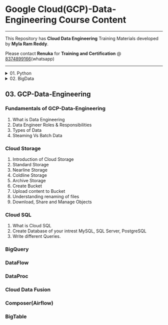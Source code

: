 # Google Cloud(GCP)-Data-Engineering Course Content


------

This Repository has **Cloud Data Engineering** Training Materials developed by **Myla Ram Reddy**.

Please contact **Renuka** for **Training and Certification** @ [8374899166](https://wa.me/918374899166)(whatsapp)

------



<details>
<summary> 01. Python</summary>
<details>
<summary>Python Basic Level</summary>

1. Install Anaconda
1. understand markdown language
1. How to write Python code in normal notepad
2. How to write Python code in spyder
3. How to write Python code in Visual Studio Code
4. How to write Python code in in jupyter/ JupyterLab
5. Different Python Objects
1. int
2. float
3. complex
4. str
5. bool
6. range
6. Data Structures
1. list
2. Dict
3. Tuple
4. Set
5. Mutable Vs Immutable
7. Read items of str /list/Dict/Tuple/Set/range ..etc
1. index
2. slice
3. fancy
8. Operators
1. Comparision(>,<,>=,<=,...)
2. Logical/bool(and/or/not)
3. Numpy logical (logical_and/logical_or/logical_not)
9. Control Flows
1. input
2. if elif elif ... else
3. while loop
4. break
5. continue
6. for loop

</details>

<details>
<summary>Advanced Python</summary>

1. System_Defined_Functions
1. create functions
1. function parameter
1. manadatory parameters
1. optional parameters
1. flexiable parameters
1. key value flexiable parameters
2. LEGB_scope_of_objects_of_functions
3. Methods
4. Modules
5. User_defined_packages
6. system_defined_packages
7. Iterables & Iterators
8. Lambda_Functions
9. Syntax Errors and Exceptions
10. List comprehensions
11. OOPs_Introduction_Classes_Objects_Attributes_Methods
12. OOPs_Inheritance_and_MRO
13. OOPs_Encapsulation
14. OOPs_Polymorphism



</details>
</details>

<details>
<summary>02. BigData</summary>


### **BigData Introduction**

- What is BigData
- BigData properties
- When to choose bigdata

### **BigData VM Installation**

- Oracle Virtual box installation
- Cloudera VM installation
- winscp Installation
- Putty Installation

### **Linux commands**

- Working with folders
- create folder
- remove folder with files
- remove folder without files
- understanding VI editor
- working with Files
- create a file
- copy file
- move file
- remove file
- cat command
- understanding permissions
- grep command
- find command
- ... etc

### **HDFS**

- mkdir command
- put command
- get command
- CopyFromLocal command
- CopyToLocal command
- rm Command
- merge command
- ... etc

### **Hive**

- Hive Metastore
- Hive Managed Tables
- Hive External Tables
- Hive Operations
- Hadoop File Formats and its Types
- Different ways to connecting hive
- Partitioning
- Bucketing

### **Sqoop**

- Sqoop Introduction
- sqoop list-tables
- Sqoop Eval
- Sqoop Import
- Sqoop Export
- Import All Tables
- Import table from mysql to hive

### **Pyspark**

- Spark Introduction
- Spark Architecture
- Spark Environment Setup (optional)
- Spark RDD with Python
- Spark RDD with Scala
- Spark DF
- Spark SQL
- Spark Structured Streaming

</details>

## 03. GCP-Data-Engineering
### Fundamentals of GCP-Data-Engineering
1. What is Data Engineering
2. Data Engineer Roles & Responsibilities
3. Types of Data
4. Steaming Vs Batch Data

### Cloud Storage

1. Introduction of Cloud Storage
2. Standard Storage
3. Nearline Storage
4. Coldline Storage
5. Archive Storage
6. Create Bucket
7. Upload content to Bucket
8. Understanding renaming of files
9. Download, Share and Manage Objects

### Cloud SQL

1. What is Cloud SQL
2. Create Database of your intrest MySQL, SQL Server, PostgreSQL
3. Write different Queries.

### BigQuery
### DataFlow
### DataProc
### Cloud Data Fusion
### Composer(Airflow)
### BigTable
